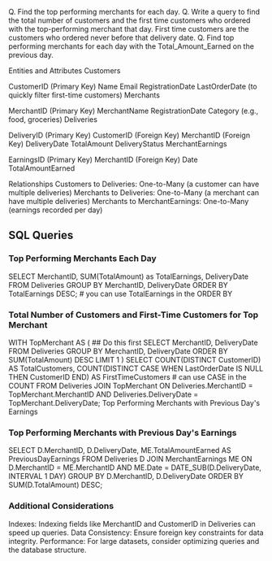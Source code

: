 Q. Find the top performing merchants for each day.
Q. Write a query to find the total number of customers and the first time customers who ordered with the top-performing merchant that day. First time customers are the customers who ordered never before that delivery date.
Q. Find top performing merchants for each day with the Total_Amount_Earned on the previous day.


Entities and Attributes
Customers

CustomerID (Primary Key)
Name
Email
RegistrationDate
LastOrderDate (to quickly filter first-time customers)
Merchants

MerchantID (Primary Key)
MerchantName
RegistrationDate
Category (e.g., food, groceries)
Deliveries

DeliveryID (Primary Key)
CustomerID (Foreign Key)
MerchantID (Foreign Key)
DeliveryDate
TotalAmount
DeliveryStatus
MerchantEarnings

EarningsID (Primary Key)
MerchantID (Foreign Key)
Date
TotalAmountEarned

Relationships
Customers to Deliveries: One-to-Many (a customer can have multiple deliveries)
Merchants to Deliveries: One-to-Many (a merchant can have multiple deliveries)
Merchants to MerchantEarnings: One-to-Many (earnings recorded per day)


## SQL Queries

### Top Performing Merchants Each Day
SELECT MerchantID, SUM(TotalAmount) as TotalEarnings, DeliveryDate   
FROM Deliveries 
GROUP BY MerchantID, DeliveryDate 
ORDER BY TotalEarnings DESC;   # you can use TotalEarnings in the ORDER BY



### Total Number of Customers and First-Time Customers for Top Merchant
WITH TopMerchant AS ( ## Do this first
    SELECT MerchantID, DeliveryDate 
    FROM Deliveries 
    GROUP BY MerchantID, DeliveryDate 
    ORDER BY SUM(TotalAmount) DESC 
    LIMIT 1
)
SELECT COUNT(DISTINCT CustomerID) AS TotalCustomers, 
       COUNT(DISTINCT CASE WHEN LastOrderDate IS NULL THEN CustomerID END) AS FirstTimeCustomers  # can use CASE in the COUNT
FROM Deliveries 
JOIN TopMerchant ON Deliveries.MerchantID = TopMerchant.MerchantID 
AND Deliveries.DeliveryDate = TopMerchant.DeliveryDate;
Top Performing Merchants with Previous Day's Earnings

### Top Performing Merchants with Previous Day's Earnings
SELECT D.MerchantID, D.DeliveryDate, ME.TotalAmountEarned AS PreviousDayEarnings
FROM Deliveries D
JOIN MerchantEarnings ME ON D.MerchantID = ME.MerchantID 
AND ME.Date = DATE_SUB(D.DeliveryDate, INTERVAL 1 DAY)
GROUP BY D.MerchantID, D.DeliveryDate
ORDER BY SUM(D.TotalAmount) DESC;

### Additional Considerations
Indexes: Indexing fields like MerchantID and CustomerID in Deliveries can speed up queries.
Data Consistency: Ensure foreign key constraints for data integrity.
Performance: For large datasets, consider optimizing queries and the database structure.
